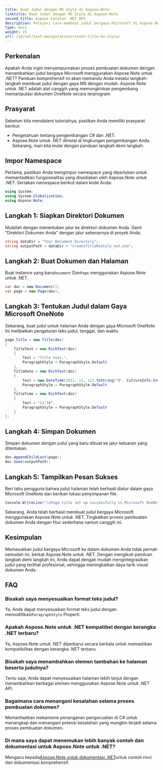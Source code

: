 ```yaml
---
title: Buat Judul dengan MS Style di Aspose.Note
linktitle: Buat Judul dengan MS Style di Aspose.Note
second_title: Aspose.Catatan .NET API
description: Pelajari cara membuat judul bergaya Microsoft di Aspose.Note untuk .NET. Tingkatkan presentasi dokumen Anda dengan tutorial yang mudah diikuti ini.
type: docs
weight: 15
url: /id/net/text-manipulation/create-title-ms-style/
---
```

## Perkenalan
Apakah Anda ingin menyempurnakan proses pembuatan dokumen dengan menambahkan judul bergaya Microsoft menggunakan Aspose.Note untuk .NET? Panduan komprehensif ini akan memandu Anda melalui langkah-langkah membuat judul dengan gaya MS dengan mudah. Aspose.Note untuk .NET adalah alat canggih yang memungkinkan pengembang memanipulasi dokumen OneNote secara terprogram.
## Prasyarat
Sebelum kita mendalami tutorialnya, pastikan Anda memiliki prasyarat berikut:
- Pengetahuan tentang pengembangan C# dan .NET.
- Aspose.Note untuk .NET diinstal di lingkungan pengembangan Anda.
Sekarang, mari kita mulai dengan panduan langkah demi langkah.
## Impor Namespace
Pertama, pastikan Anda mengimpor namespace yang diperlukan untuk memanfaatkan fungsionalitas yang disediakan oleh Aspose.Note untuk .NET. Sertakan namespace berikut dalam kode Anda:
```csharp
using System;
using System.Globalization;
using Aspose.Note;
```
## Langkah 1: Siapkan Direktori Dokumen
Mulailah dengan menentukan jalur ke direktori dokumen Anda. Ganti "Direktori Dokumen Anda" dengan jalur sebenarnya di proyek Anda.
```csharp
string dataDir = "Your Document Directory";
string outputPath = dataDir + "CreateTitleMsStyle_out.one";
```
## Langkah 2: Buat Dokumen dan Halaman
 Buat instance yang baru`Document` Dan`Page` menggunakan Aspose.Note untuk .NET.
```csharp
var doc = new Document();
var page = new Page(doc);
```
## Langkah 3: Tentukan Judul dalam Gaya Microsoft OneNote
Sekarang, buat judul untuk halaman Anda dengan gaya Microsoft OneNote. Ini melibatkan pengaturan teks judul, tanggal, dan waktu.
```csharp
page.Title = new Title(doc)
{
    TitleText = new RichText(doc)
    {
        Text = "Title text.",
        ParagraphStyle = ParagraphStyle.Default
    },
    TitleDate = new RichText(doc)
    {
        Text = new DateTime(2011, 11, 11).ToString("D", CultureInfo.InvariantCulture),
        ParagraphStyle = ParagraphStyle.Default
    },
    TitleTime = new RichText(doc)
    {
        Text = "12:34",
        ParagraphStyle = ParagraphStyle.Default
    }
};
```
## Langkah 4: Simpan Dokumen
Simpan dokumen dengan judul yang baru dibuat ke jalur keluaran yang ditentukan.
```csharp
doc.AppendChildLast(page);
doc.Save(outputPath);
```
## Langkah 5: Tampilkan Pesan Sukses
Beri tahu pengguna bahwa judul halaman telah berhasil diatur dalam gaya Microsoft OneNote dan berikan lokasi penyimpanan file.
```csharp
Console.WriteLine("\nPage title set up successfully in Microsoft OneNote style.\nFile saved at " + outputPath);
```
Sekarang, Anda telah berhasil membuat judul bergaya Microsoft menggunakan Aspose.Note untuk .NET. Tingkatkan proses pembuatan dokumen Anda dengan fitur sederhana namun canggih ini.
## Kesimpulan
Memasukkan judul bergaya Microsoft ke dalam dokumen Anda tidak pernah semudah ini, berkat Aspose.Note untuk .NET. Dengan mengikuti panduan langkah demi langkah ini, Anda dapat dengan mudah mengintegrasikan judul yang terlihat profesional, sehingga meningkatkan daya tarik visual dokumen Anda.
## FAQ
### Bisakah saya menyesuaikan format teks judul?
 Ya, Anda dapat menyesuaikan format teks judul dengan memodifikasi`ParagraphStyle` Properti.
### Apakah Aspose.Note untuk .NET kompatibel dengan kerangka .NET terbaru?
Ya, Aspose.Note untuk .NET diperbarui secara berkala untuk memastikan kompatibilitas dengan kerangka .NET terbaru.
### Bisakah saya menambahkan elemen tambahan ke halaman beserta judulnya?
Tentu saja, Anda dapat menyesuaikan halaman lebih lanjut dengan menambahkan berbagai elemen menggunakan Aspose.Note untuk .NET API.
### Bagaimana cara menangani kesalahan selama proses pembuatan dokumen?
Memanfaatkan mekanisme penanganan pengecualian di C# untuk menangkap dan menangani potensi kesalahan yang mungkin terjadi selama proses pembuatan dokumen.
### Di mana saya dapat menemukan lebih banyak contoh dan dokumentasi untuk Aspose.Note untuk .NET?
 Mengacu kepada[Aspose.Note untuk dokumentasi .NET](https://reference.aspose.com/note/net/)untuk contoh rinci dan dokumentasi komprehensif.